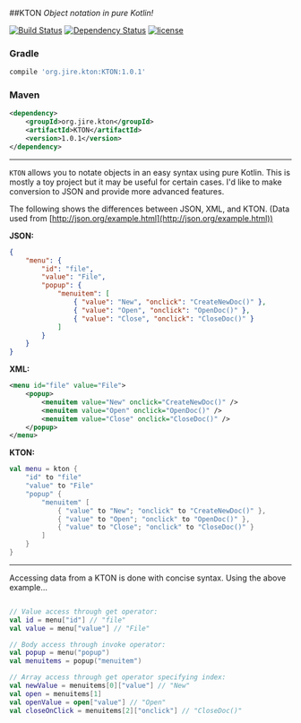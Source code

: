 ##KTON
_Object notation in pure Kotlin!_

[![Build Status](https://travis-ci.org/Jire/KTON.svg?branch=master)](https://travis-ci.org/Jire/KTON)
[![Dependency Status](https://www.versioneye.com/user/projects/579a95b33815c8004c5f7bf2/badge.svg?style=flat-square)](https://www.versioneye.com/user/projects/579a95b33815c8004c5f7bf2)
[![license](https://img.shields.io/github/license/Jire/KTON.svg)](https://github.com/Jire/KTON/blob/master/LICENSE.txt)

### Gradle
```groovy
compile 'org.jire.kton:KTON:1.0.1'
```

### Maven
```xml
<dependency>
    <groupId>org.jire.kton</groupId>
    <artifactId>KTON</artifactId>
    <version>1.0.1</version>
</dependency>
```

---

`KTON` allows you to notate objects in an easy syntax using pure Kotlin. This is mostly a toy project
but it may be useful for certain cases. I'd like to make conversion to JSON and provide more advanced features.

The following shows the differences between JSON, XML, and KTON. (Data used from [http://json.org/example.html](http://json.org/example.html))

**JSON:**

```json
{
    "menu": {
        "id": "file",
        "value": "File",
        "popup": {
            "menuitem": [
                { "value": "New", "onclick": "CreateNewDoc()" },
                { "value": "Open", "onclick": "OpenDoc()" },
                { "value": "Close", "onclick": "CloseDoc()" }
            ]
        }
    }
}
```

**XML:**

```xml
<menu id="file" value="File">
    <popup>
        <menuitem value="New" onclick="CreateNewDoc()" />
        <menuitem value="Open" onclick="OpenDoc()" />
        <menuitem value="Close" onclick="CloseDoc()" />
    </popup>
</menu>
```

**KTON:**

```kotlin
val menu = kton {
    "id" to "file"
    "value" to "File"
    "popup" {
        "menuitem" [
            { "value" to "New"; "onclick" to "CreateNewDoc()" },
            { "value" to "Open"; "onclick" to "OpenDoc()" },
            { "value" to "Close"; "onclick" to "CloseDoc()" }
        ]
    }
}
```

---

Accessing data from a KTON is done with concise syntax. Using the above example...

```kotlin

// Value access through get operator:
val id = menu["id"] // "file"
val value = menu["value"] // "File"

// Body access through invoke operator:
val popup = menu("popup")
val menuitems = popup("menuitem")

// Array access through get operator specifying index:
val newValue = menuitems[0]["value"] // "New"
val open = menuitems[1]
val openValue = open["value"] // "Open"
val closeOnClick = menuitems[2]["onclick"] // "CloseDoc()"
```